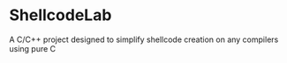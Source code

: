# ShellcodeLab
A C/C++ project designed to simplify shellcode creation on any compilers using pure C
